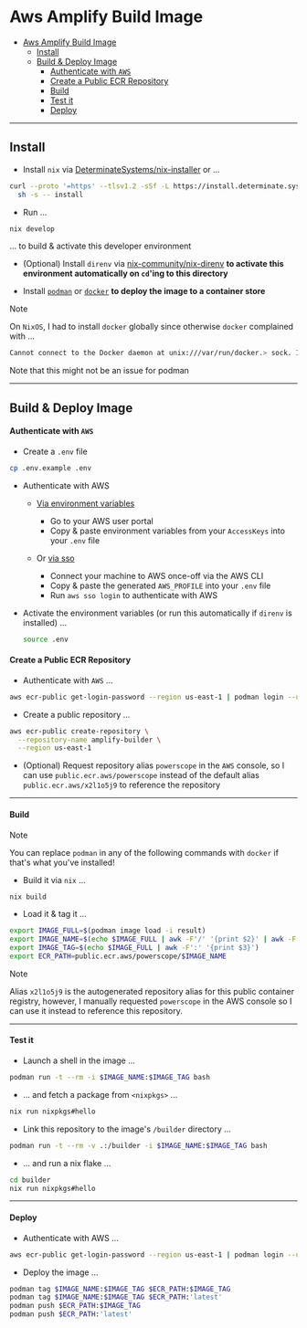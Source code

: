 # Aws Amplify Build Image

- [Aws Amplify Build Image](#aws-amplify-build-image)
  - [Install](#install)
  - [Build \& Deploy Image](#build--deploy-image)
      - [Authenticate with `AWS`](#authenticate-with-aws)
      - [Create a Public ECR Repository](#create-a-public-ecr-repository)
      - [Build](#build)
      - [Test it](#test-it)
      - [Deploy](#deploy)


---

## Install

- Install `nix` via [DeterminateSystems/nix-installer](https://github.com/DeterminateSystems/nix-installer) or ...

```sh
curl --proto '=https' --tlsv1.2 -sSf -L https://install.determinate.systems/nix | \
  sh -s -- install
```

- Run ...

```sh
nix develop
```

... to build & activate this developer environment

- (Optional) Install `direnv` via [nix-community/nix-direnv](https://github.com/nix-community/nix-direnv) **to activate this environment automatically on `cd`'ing to this directory**

- Install [`podman`](https://podman.io/docs/installation) or [`docker`](https://docs.docker.com/engine/install/) **to deploy the image to a container store**

> [!NOTE]
> On `NixOS`, I had to install `docker` globally since otherwise `docker` complained with ...
> ```sh
> Cannot connect to the Docker daemon at unix:///var/run/docker.> sock. Is the docker daemon running?
> ```
>
> Note that this might not be an issue for podman

---

## Build & Deploy Image


#### Authenticate with `AWS`

- Create a `.env` file

```sh
cp .env.example .env
```

- Authenticate with AWS
  
  - [Via environment variables](https://docs.aws.amazon.com/cli/v1/userguide/cli-configure-envvars.html)

    - Go to your AWS user portal
    - Copy & paste environment variables from your `AccessKeys` into your `.env` file

  - Or [via sso](https://docs.aws.amazon.com/cli/latest/userguide/cli-configure-sso.html)

    - Connect your machine to AWS once-off via the AWS CLI
    - Copy & paste the generated `AWS_PROFILE` into your `.env` file
    - Run `aws sso login` to authenticate with AWS 

- Activate the environment variables (or run this automatically if `direnv` is installed) ...

  ```sh
  source .env
  ```

#### Create a Public ECR Repository


- Authenticate with `AWS` ...

```sh
aws ecr-public get-login-password --region us-east-1 | podman login --username AWS --password-stdin public.ecr.aws
```

- Create a public repository ...

```sh
aws ecr-public create-repository \
  --repository-name amplify-builder \
  --region us-east-1
```

- (Optional) Request repository alias `powerscope` in the `AWS` console, so I can use `public.ecr.aws/powerscope` instead of the default alias `public.ecr.aws/x2l1o5j9` to reference the repository


---

#### Build

> [!NOTE]
> You can replace `podman` in any of the following commands with `docker` if that's what you've installed!

- Build it via `nix` ...

```sh
nix build
```

- Load it & tag it ...

```sh
export IMAGE_FULL=$(podman image load -i result)
export IMAGE_NAME=$(echo $IMAGE_FULL | awk -F'/' '{print $2}' | awk -F':' '{print $1}')
export IMAGE_TAG=$(echo $IMAGE_FULL | awk -F':' '{print $3}')
export ECR_PATH=public.ecr.aws/powerscope/$IMAGE_NAME
```

> [!NOTE]
> Alias `x2l1o5j9` is the autogenerated repository alias for this public container registry, however, I manually requested `powerscope` in the AWS console so I can use it instead to reference this repository.


---

#### Test it

- Launch a shell in the image ...

```sh
podman run -t --rm -i $IMAGE_NAME:$IMAGE_TAG bash
```

- ... and fetch a package from `<nixpkgs>` ...

```sh
nix run nixpkgs#hello
```

- Link this repository to the image's `/builder` directory ...

```sh
podman run -t --rm -v .:/builder -i $IMAGE_NAME:$IMAGE_TAG bash
```

- ... and run a nix flake ...

```sh
cd builder
nix run nixpkgs#hello
```

---

#### Deploy

- Authenticate with AWS ...

```sh
aws ecr-public get-login-password --region us-east-1 | podman login --username AWS --password-stdin public.ecr.aws
```

- Deploy the image ...

```sh
podman tag $IMAGE_NAME:$IMAGE_TAG $ECR_PATH:$IMAGE_TAG
podman tag $IMAGE_NAME:$IMAGE_TAG $ECR_PATH:'latest'
podman push $ECR_PATH:$IMAGE_TAG
podman push $ECR_PATH:'latest'
```
